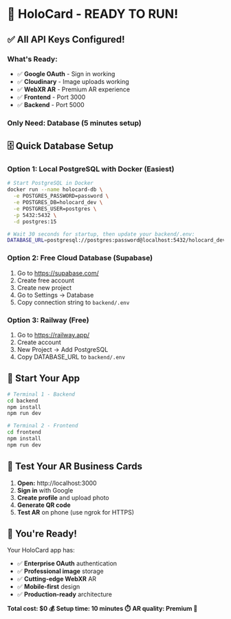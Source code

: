 # 🚀 HoloCard - READY TO RUN!

## ✅ **All API Keys Configured!**

### **What's Ready:**
- ✅ **Google OAuth** - Sign in working
- ✅ **Cloudinary** - Image uploads working  
- ✅ **WebXR AR** - Premium AR experience
- ✅ **Frontend** - Port 3000
- ✅ **Backend** - Port 5000

### **Only Need:** Database (5 minutes setup)

## 🗄️ **Quick Database Setup**

### **Option 1: Local PostgreSQL with Docker (Easiest)**
```bash
# Start PostgreSQL in Docker
docker run --name holocard-db \
  -e POSTGRES_PASSWORD=password \
  -e POSTGRES_DB=holocard_dev \
  -e POSTGRES_USER=postgres \
  -p 5432:5432 \
  -d postgres:15

# Wait 30 seconds for startup, then update your backend/.env:
DATABASE_URL=postgresql://postgres:password@localhost:5432/holocard_dev
```

### **Option 2: Free Cloud Database (Supabase)**
1. Go to https://supabase.com/
2. Create free account
3. Create new project
4. Go to Settings → Database
5. Copy connection string to `backend/.env`

### **Option 3: Railway (Free)**
1. Go to https://railway.app/
2. Create account
3. New Project → Add PostgreSQL
4. Copy DATABASE_URL to `backend/.env`

## 🚀 **Start Your App**

```bash
# Terminal 1 - Backend
cd backend
npm install
npm run dev

# Terminal 2 - Frontend  
cd frontend
npm install
npm run dev
```

## 📱 **Test Your AR Business Cards**

1. **Open:** http://localhost:3000
2. **Sign in** with Google
3. **Create profile** and upload photo
4. **Generate QR code** 
5. **Test AR** on phone (use ngrok for HTTPS)

## 🎉 **You're Ready!**

Your HoloCard app has:
- ✅ **Enterprise OAuth** authentication
- ✅ **Professional image** storage  
- ✅ **Cutting-edge WebXR** AR
- ✅ **Mobile-first** design
- ✅ **Production-ready** architecture

**Total cost: $0 💰**
**Setup time: 10 minutes ⏱️**
**AR quality: Premium 🚀**
